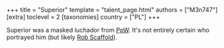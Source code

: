 +++
title = "Superior"
template = "talent_page.html"
authors = ["M3n747"]
[extra]
toclevel = 2
[taxonomies]
country = ["PL"]
+++

Superior was a masked luchador from [PpW](@/o/ppw.md). It's not entirely certain who portrayed him (but likely [Rob Scaffold](@/w/rob-scaffold.md)).
